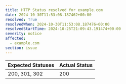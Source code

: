 ```yaml
---
title: HTTP Status resolved for example.com
date: 2024-10-30T11:53:08.187462+00:00
resolved: True
resolvedWhen: 2024-10-30T11:53:08.187476+00:00
resolvedStartTime: 2024-10-25T21:09:43.191474+00:00
severity: notice
affected:
  - example.com
section: issue
---
```


| Expected Statuses | Actual Status  |
|-------------------|----------------|
| 200, 301, 302 | 200 |
